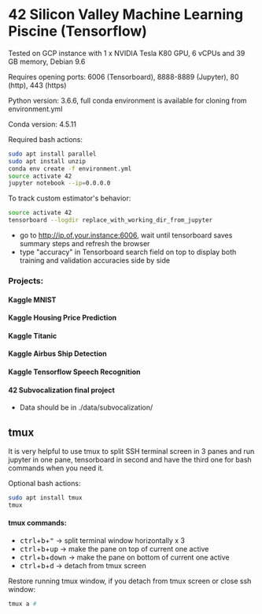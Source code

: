 # 42 Silicon Valley Machine Learning Piscine (Tensorflow)

Tested on GCP instance with 1 x NVIDIA Tesla K80 GPU, 6 vCPUs and 39 GB memory, Debian 9.6

Requires opening ports: 6006 (Tensorboard), 8888-8889 (Jupyter), 80 (http), 443 (https)

Python version: 3.6.6, full conda environment is available for cloning from environment.yml

Conda version: 4.5.11

Required bash actions:
```sh
sudo apt install parallel
sudo apt install unzip
conda env create -f environment.yml
source activate 42
jupyter notebook --ip=0.0.0.0
```

To track custom estimator's behavior:

```sh
source activate 42
tensorboard --logdir replace_with_working_dir_from_jupyter
```

* go to http://ip.of.your.instance:6006, wait until tensorboard saves summary steps and refresh the browser
* type "accuracy" in Tensorboard search field on top to display both training and validation accuracies side by side


### Projects:

#### Kaggle MNIST

#### Kaggle Housing Price Prediction

#### Kaggle Titanic

#### Kaggle Airbus Ship Detection

#### Kaggle Tensorflow Speech Recognition

#### 42 Subvocalization final project

* Data should be in ./data/subvocalization/


## tmux

It is very helpful to use tmux to split SSH terminal screen in 3 panes and run jupyter in one pane, tensorboard in second and have the third one for bash commands when you need it.

Optional bash actions:
```sh
sudo apt install tmux
tmux
```

#### tmux commands:

* <kbd>ctrl</kbd>+<kbd>b</kbd>+<kbd>"</kbd> -> split terminal window horizontally x 3
* <kbd>ctrl</kbd>+<kbd>b</kbd>+<kbd>up</kbd> -> make the pane on top of current one active
* <kbd>ctrl</kbd>+<kbd>b</kbd>+<kbd>down</kbd> -> make the pane on bottom of current one active
* <kbd>ctrl</kbd>+<kbd>b</kbd>+<kbd>d</kbd> -> detach from tmux screen

Restore running tmux window, if you detach from tmux screen or close ssh window:
```sh
tmux a #
```
